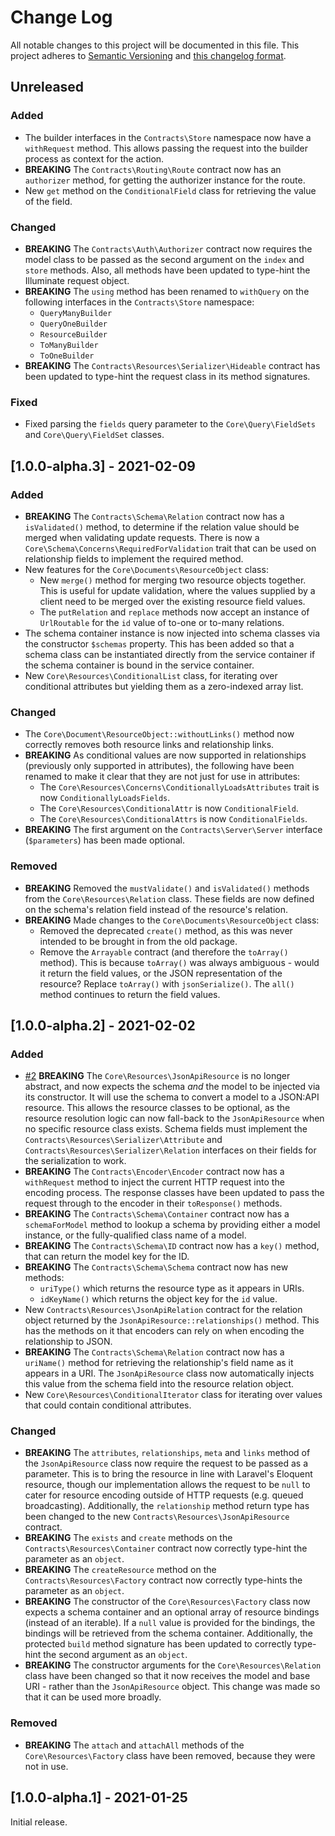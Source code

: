 # Change Log

All notable changes to this project will be documented in this file. This project adheres to
[Semantic Versioning](http://semver.org/) and [this changelog format](http://keepachangelog.com/).

## Unreleased

### Added

- The builder interfaces in the `Contracts\Store` namespace now have a `withRequest` method. This allows passing the
  request into the builder process as context for the action.
- **BREAKING** The `Contracts\Routing\Route` contract now has an `authorizer` method, for getting the authorizer
  instance for the route.
- New `get` method on the `ConditionalField` class for retrieving the value of the field.

### Changed

- **BREAKING** The `Contracts\Auth\Authorizer` contract now requires the model class to be passed as the second argument
  on the `index` and `store` methods. Also, all methods have been updated to type-hint the Illuminate request object.
- **BREAKING** The `using` method has been renamed to `withQuery` on the following interfaces in the `Contracts\Store`
  namespace:
    - `QueryManyBuilder`
    - `QueryOneBuilder`
    - `ResourceBuilder`
    - `ToManyBuilder`
    - `ToOneBuilder`
- **BREAKING** The `Contracts\Resources\Serializer\Hideable` contract has been updated to type-hint the request class in
  its method signatures.

### Fixed

- Fixed parsing the `fields` query parameter to the `Core\Query\FieldSets` and `Core\Query\FieldSet` classes.

## [1.0.0-alpha.3] - 2021-02-09

### Added

- **BREAKING** The `Contracts\Schema\Relation` contract now has a `isValidated()` method, to determine if the relation
  value should be merged when validating update requests. There is now a `Core\Schema\Concerns\RequiredForValidation`
  trait that can be used on relationship fields to implement the required method.
- New features for the `Core\Documents\ResourceObject` class:
    - New `merge()` method for merging two resource objects together. This is useful for update validation, where the
      values supplied by a client need to be merged over the existing resource field values.
    - The `putRelation` and `replace` methods now accept an instance of `UrlRoutable` for the `id` value of to-one or
      to-many relations.
- The schema container instance is now injected into schema classes via the constructor `$schemas` property. This has
  been added so that a schema class can be instantiated directly from the service container if the schema container is
  bound in the service container.
- New `Core\Resources\ConditionalList` class, for iterating over conditional attributes but yielding them as a
  zero-indexed array list.

### Changed

- The `Core\Document\ResourceObject::withoutLinks()` method now correctly removes both resource links and relationship
  links.
- **BREAKING** As conditional values are now supported in relationships (previously only supported in attributes), the
  following have been renamed to make it clear that they are not just for use in attributes:
    - The `Core\Resources\Concerns\ConditionallyLoadsAttributes` trait is now `ConditionallyLoadsFields`.
    - The `Core\Resources\ConditionalAttr` is now `ConditionalField`.
    - The `Core\Resources\ConditionalAttrs` is now `ConditionalFields`.
- **BREAKING** The first argument on the `Contracts\Server\Server` interface (`$parameters`) has been made optional.

### Removed

- **BREAKING** Removed the `mustValidate()` and `isValidated()` methods from the `Core\Resources\Relation` class. These
  fields are now defined on the schema's relation field instead of the resource's relation.
- **BREAKING** Made changes to the `Core\Documents\ResourceObject` class:
    - Removed the deprecated `create()` method, as this was never intended to be brought in from the old package.
    - Remove the `Arrayable` contract (and therefore the `toArray()` method). This is because `toArray()` was always
      ambiguous - would it return the field values, or the JSON representation of the resource? Replace `toArray()`
      with `jsonSerialize()`. The `all()` method continues to return the field values.

## [1.0.0-alpha.2] - 2021-02-02

### Added

- [#2](https://github.com/laravel-json-api/core/pull/2)
  **BREAKING** The `Core\Resources\JsonApiResource` is no longer abstract, and now expects the schema *and* the model to
  be injected via its constructor. It will use the schema to convert a model to a JSON:API resource. This allows the
  resource classes to be optional, as the resource resolution logic can now fall-back to the `JsonApiResource` when no
  specific resource class exists. Schema fields must implement the `Contracts\Resources\Serializer\Attribute`
  and `Contracts\Resources\Serializer\Relation` interfaces on their fields for the serialization to work.
- **BREAKING** The `Contracts\Encoder\Encoder` contract now has a `withRequest` method to inject the current HTTP
  request into the encoding process. The response classes have been updated to pass the request through to the encoder
  in their `toResponse()` methods.
- **BREAKING** The `Contracts\Schema\Container` contract now has a `schemaForModel` method to lookup a schema by
  providing either a model instance, or the fully-qualified class name of a model.
- **BREAKING** The `Contracts\Schema\ID` contract now has a `key()` method, that can return the model key for the ID.
- **BREAKING** The `Contracts\Schema\Schema` contract now has new methods:
    - `uriType()` which returns the resource type as it appears in URIs.
    - `idKeyName()` which returns the object key for the `id` value.
- New `Contracts\Resources\JsonApiRelation` contract for the relation object returned by the
  `JsonApiResource::relationships()` method. This has the methods on it that encoders can rely on when encoding the
  relationship to JSON.
- **BREAKING** The `Contracts\Schema\Relation` contract now has a `uriName()` method for retrieving the relationship's
  field name as it appears in a URI. The `JsonApiResource`
  class now automatically injects this value from the schema field into the resource relation object.
- New `Core\Resources\ConditionalIterator` class for iterating over values that could contain conditional attributes.

### Changed

- **BREAKING** The `attributes`, `relationships`, `meta` and `links` method of the `JsonApiResource`
  class now require the request to be passed as a parameter. This is to bring the resource in line with Laravel's
  Eloquent resource, though our implementation allows the request to be `null` to cater for resource encoding outside of
  HTTP requests (e.g. queued broadcasting). Additionally, the `relationship` method return type has been changed to the
  new `Contracts\Resources\JsonApiResource`
  contract.
- **BREAKING** The `exists` and `create` methods on the `Contracts\Resources\Container` contract now correctly type-hint
  the parameter as an `object`.
- **BREAKING** The `createResource` method on the `Contracts\Resources\Factory` contract now correctly type-hints the
  parameter as an `object`.
- **BREAKING** The constructor of the `Core\Resources\Factory` class now expects a schema container and an optional
  array of resource bindings (instead of an iterable). If a `null` value is provided for the bindings, the bindings will
  be retrieved from the schema container. Additionally, the protected
  `build` method signature has been updated to correctly type-hint the second argument as an `object`.
- **BREAKING** The constructor arguments for the `Core\Resources\Relation` class have been changed so that it now
  receives the model and base URI - rather than the `JsonApiResource` object. This change was made so that it can be
  used more broadly.

### Removed

- **BREAKING** The `attach` and `attachAll` methods of the `Core\Resources\Factory` class have been removed, because
  they were not in use.

## [1.0.0-alpha.1] - 2021-01-25

Initial release.
